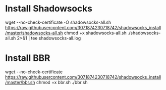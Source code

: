 # Install Shadowsocks
wget --no-check-certificate -O shadowsocks-all.sh https://raw.githubusercontent.com/3071874230718742/shadowsocks_install/master/shadowsocks-all.sh
chmod +x shadowsocks-all.sh
./shadowsocks-all.sh 2>&1 | tee shadowsocks-all.log

# Install BBR
wget --no-check-certificate https://raw.githubusercontent.com/3071874230718742/shadowsocks_install/master/bbr.sh
chmod +x bbr.sh
./bbr.sh
